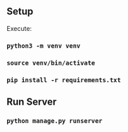 ## Setup

Execute:

### `python3 -m venv venv`

### `source venv/bin/activate`

### `pip install -r requirements.txt`

## Run Server

### `python manage.py runserver`
